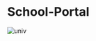# School-Portal

![univ](https://github.com/snehil-githubrepository/School-Portal/assets/69778988/cb03c09d-37f2-4d0a-a22e-c1f84c517192)
